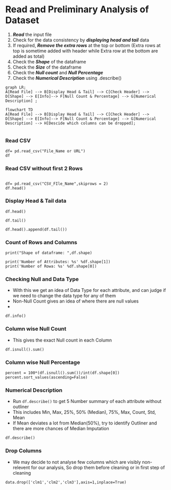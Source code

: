 # Read and Preliminary Analysis of Dataset

1. **_Read_** the input file
2. Check for the data consistency by **_displaying head and tail_** data
3. If required, _**Remove the extra rows**_ at the top or bottom (Extra rows at top is sometime added with header while Extra row at the bottom are added as total)
4. Check the **_Shape_** of the dataframe
5. Check the _**Size**_ of the dataframe
6. Check the _**Null count**_ and **_Null Percentage_**
7. Check the _**Numerical Description**_ using .describe()

```mermaid
graph LR;
A[Read File] --> B[Display Head & Tail] --> C[Check Header] --> D[Shape] --> E[Info]--> F[Null Count & Percentage] --> G[Numerical Description] ;
```
```mermaid
flowchart TD
A[Read File] --> B[Display Head & Tail] --> C[Check Header] --> D[Shape] --> E[Info]--> F[Null Count & Percentage] --> G[Numerical Description] --> H[Descide which columns can be dropped];


```
### Read CSV
```
df= pd.read_csv("File_Name or URL")
df
```

### Read CSV without first 2 Rows
```

df= pd.read_csv("CSV_FIle_Name",skiprows = 2)
df.head()
```

### Display Head & Tail data
```
df.head()
```
```
df.tail()
```
```
df.head().append(df.tail())
```


### Count of Rows and Columns
```
print("Shape of dataframe: ",df.shape)

print('Number of Attributes: %s' %df.shape[1])
print('Number of Rowa: %s' %df.shape[0])

```


### Checking Null and Data Type

* With this we get an idea of Data Type for each attribute, and can judge if we need to change the data type for any of them
* Non-Null Count gives an idea of where there are null values
* 

```
df.info()

```



### Column wise Null Count

* This gives the exact Null count in each Column
```
df.isnull().sum()
```



### Column wise Null Percentage 
```
percent = 100*(df.isnull().sum())/int(df.shape[0])
percent.sort_values(ascending=False)
```


### Numerical Description

* Run `df.describe()` to get 5 Number summary of each attribute without outliner
* This includes Min, Max, 25%, 50% (Median), 75%, Max, Count, Std, Mean
* If Mean deviates a lot from Median(50%), try to identify Outliner and there are more chances of Median Imputation

```
df.describe()
```


### Drop Columns

* We may decide to not analyse few columns which are visibly non-relevent for our analysis, So drop them before cleaning or in first step of cleaning
```
data.drop(['clm1','clm2','clm3'],axis=1,inplace=True)


```
